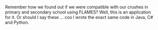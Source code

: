 Remember how we found out if we were compatible with our crushes in primary and secondary school using FLAMES? 
Well, this is an application for it. 
Or should I say these ... cos I wrote the exact same code in Java, C# and Python.
